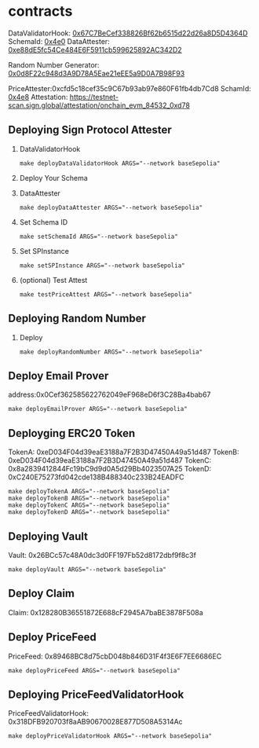 # contracts

DataValidatorHook: [0x67C7BeCef338826Bf62b6515d22d26a8D5D4364D](https://base-sepolia.blockscout.com/address/0x67C7BeCef338826Bf62b6515d22d26a8D5D4364D?tab=contract)
SchemaId: [0x4e0](https://testnet-scan.sign.global/schema/onchain_evm_84532_0x4e0)
DataAttester: [0xe88dE5fc54Ce484E6F5911cb599625892AC342D2](https://base-sepolia.blockscout.com/address/0xe88dE5fc54Ce484E6F5911cb599625892AC342D2?tab=contract)

Random Number Generator: [0x0d8F22c948d3A9D78A5Eae21eEE5a9D0A7B98F93](https://base-sepolia.blockscout.com/address/0x0d8F22c948d3A9D78A5Eae21eEE5a9D0A7B98F93?tab=contract)

PriceAttester:0xcfd5c18cef35c9C67b93ab97e860F61fb4db7Cd8
SchamId: [0x4e8](https://testnet-scan.sign.global/schema/onchain_evm_84532_0x4e8)
Attestation: https://testnet-scan.sign.global/attestation/onchain_evm_84532_0xd78


## Deploying Sign Protocol Attester

1. DataValidatorHook
    ```
    make deployDataValidatorHook ARGS="--network baseSepolia"
    ```

2. Deploy Your Schema 
   
3. DataAttester
    ```
    make deployDataAttester ARGS="--network baseSepolia"
    ```

4. Set Schema ID
    ```
    make setSchemaId ARGS="--network baseSepolia"
    ```

5. Set SPInstance
    ```
    make setSPInstance ARGS="--network baseSepolia"
    ```

6. (optional) Test Attest
    ```
    make testPriceAttest ARGS="--network baseSepolia"
    ```

## Deploying Random Number 

1. Deploy
    ```
    make deployRandomNumber ARGS="--network baseSepolia"
    ```

## Deploy Email Prover 

address:0x0Cef362585622762049eF968eD6f3C28Ba4bab67

```
make deployEmailProver ARGS="--network baseSepolia"
```


## Deployging ERC20 Token
TokenA: 0xeD034F04d39eaE3188a7F2B3D47450A49a51d487
TokenB: 0xeD034F04d39eaE3188a7F2B3D47450A49a51d487
TokenC: 0x8a2839412844Fc19bC9d9d0A5d29Bb4023507A25
TokenD: 0xC240E75273fd042cde138B488340c233B24EADFC

```
make deployTokenA ARGS="--network baseSepolia"
make deployTokenB ARGS="--network baseSepolia"
make deployTokenC ARGS="--network baseSepolia" 
make deployTokenD ARGS="--network baseSepolia" 
```

## Deploying Vault 

Vault: 0x26BCc57c48A0dc3d0FF197Fb52d8172dbf9f8c3f

```
make deployVault ARGS="--network baseSepolia"
```

## Deploy Claim

Claim: 0x128280B36551872E688cF2945A7baBE3878F508a

## Deploy PriceFeed 

PriceFeed: 0x89468BC8d75cbD048b846D31F4f3E6F7EE6686EC

```
make deployPriceFeed ARGS="--network baseSepolia"
```

## Deploying PriceFeedValidatorHook

PriceFeedValidatorHook: 0x318DFB920703f8aAB90670028E877D508A5314Ac

```
make deployPriceValidatorHook ARGS="--network baseSepolia"
```